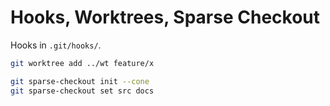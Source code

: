 # Hooks, Worktrees, Sparse Checkout

Hooks in `.git/hooks/`.

```bash
git worktree add ../wt feature/x

git sparse-checkout init --cone
git sparse-checkout set src docs
```
